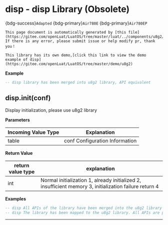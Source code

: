 # disp - disp Library (Obsolete)

{bdg-success}`Adapted` {bdg-primary}`Air780E` {bdg-primary}`Air780EP`

```{note}
This page document is automatically generated by [this file](https://gitee.com/openLuat/LuatOS/tree/master/luat/../components/u8g2/luat_lib_disp.c). If there is any error, please submit issue or help modify pr, thank you！
```

```{tip}
This library has its own demo,[click this link to view the demo example of disp](https://gitee.com/openLuat/LuatOS/tree/master/demo/u8g2)
```

**Example**

```lua
-- disp library has been merged into u8g2 library, API equivalent

```

## disp.init(conf)



Display initialization, please use u8g2 library

**Parameters**

|Incoming Value Type | Explanation|
|-|-|
|table|conf Configuration Information|

**Return Value**

|return value type | explanation|
|-|-|
|int|Normal initialization 1, already initialized 2, insufficient memory 3, initialization failure return 4|

**Examples**

```lua
-- disp All APIs of the library have been merged into the u8g2 library
-- disp The library has been mapped to the u8g2 library. All APIs are proxied to u8g2. Please refer to API

```

---

